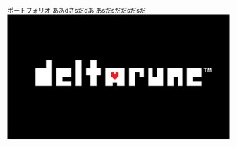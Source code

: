ポートフォリオ
ああdさsだdあ
あsだsだだsだsだ
![DELTA](https://github.com/hw23a152/portfolio/blob/main/Image2/69a9b5c218fe9b06f7fca6c4a1a9f7344f40ac584997a0abe772bf80281ef999.webp)
